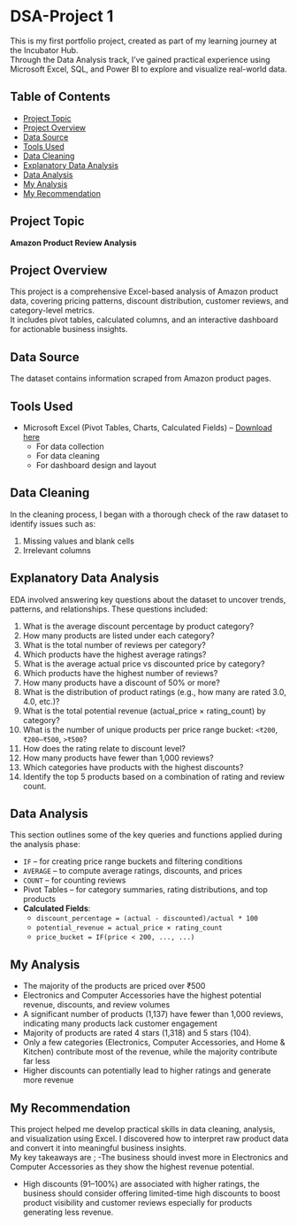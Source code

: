 # DSA-Project 1

This is my first portfolio project, created as part of my learning journey at the Incubator Hub.  
Through the Data Analysis track, I’ve gained practical experience using Microsoft Excel, SQL, and Power BI to explore and visualize real-world data.

## Table of Contents
- [Project Topic](#project-topic)
- [Project Overview](#project-overview)
- [Data Source](#data-source)
- [Tools Used](#tools-used)
- [Data Cleaning](#data-cleaning)
- [Explanatory Data Analysis](#explanatory-data-analysis)
- [Data Analysis](#data-analysis)
- [My Analysis](#my-analysis)
- [My Recommendation](#my-recommendation)
  

## Project Topic
**Amazon Product Review Analysis**

## Project Overview
This project is a comprehensive Excel-based analysis of Amazon product data, covering pricing patterns, discount distribution, customer reviews, and category-level metrics.  
It includes pivot tables, calculated columns, and an interactive dashboard for actionable business insights.

## Data Source
The dataset contains information scraped from Amazon product pages.

## Tools Used
- Microsoft Excel (Pivot Tables, Charts, Calculated Fields) – [Download here](https://www.microsoft.com)
  - For data collection
  - For data cleaning
  - For dashboard design and layout

## Data Cleaning
In the cleaning process, I began with a thorough check of the raw dataset to identify issues such as:
1. Missing values and blank cells  
2. Irrelevant columns

## Explanatory Data Analysis
EDA involved answering key questions about the dataset to uncover trends, patterns, and relationships. These questions included:

1. What is the average discount percentage by product category?  
2. How many products are listed under each category?  
3. What is the total number of reviews per category?  
4. Which products have the highest average ratings?  
5. What is the average actual price vs discounted price by category?  
6. Which products have the highest number of reviews?  
7. How many products have a discount of 50% or more?  
8. What is the distribution of product ratings (e.g., how many are rated 3.0, 4.0, etc.)?  
9. What is the total potential revenue (actual_price × rating_count) by category?  
10. What is the number of unique products per price range bucket: `<₹200`, `₹200–₹500`, `>₹500`?  
11. How does the rating relate to discount level?  
12. How many products have fewer than 1,000 reviews?  
13. Which categories have products with the highest discounts?  
14. Identify the top 5 products based on a combination of rating and review count.

## Data Analysis
This section outlines some of the key queries and functions applied during the analysis phase:

- `IF` – for creating price range buckets and filtering conditions  
- `AVERAGE` – to compute average ratings, discounts, and prices  
- `COUNT` – for counting reviews  
- Pivot Tables – for category summaries, rating distributions, and top products  
- **Calculated Fields**:
  - `discount_percentage = (actual - discounted)/actual * 100`
  - `potential_revenue = actual_price × rating_count`
  - `price_bucket = IF(price < 200, ..., ...)`

## My Analysis
- The majority of the products are priced over ₹500  
- Electronics and Computer Accessories have the highest potential revenue, discounts, and review volumes
- A significant number of products (1,137) have fewer than 1,000 reviews, indicating many products lack customer engagement
- Majority of products are rated 4 stars (1,318) and 5 stars (104).
- Only a few categories (Electronics, Computer Accessories, and Home & Kitchen) contribute most of the revenue, while the majority contribute far less  
- Higher discounts can potentially lead to higher ratings and generate more revenue




## My Recommendation
This project helped me develop practical skills in data cleaning, analysis, and visualization using Excel. I discovered how to interpret raw product data and convert it into meaningful business insights.  
My key takeaways are ;
-The business should invest more in Electronics and Computer Accessories as they show the highest revenue potential.
- High discounts (91–100%) are associated with higher ratings, the business should consider offering limited-time high discounts to boost product visibility and customer reviews especially for products generating less revenue.


















   





     
